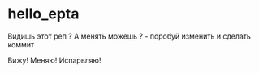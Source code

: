 # hello_epta
Видишь этот реп ? А менять можешь ? - поробуй изменить и сделать коммит

Вижу! Меняю! Испарвляю!
